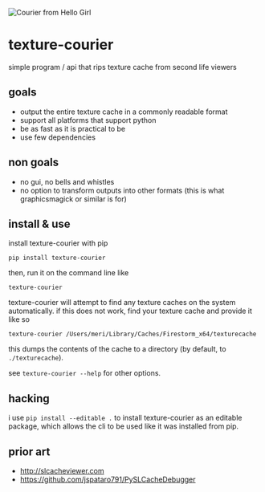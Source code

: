 ![Courier from Hello Girl](courier.png)

# texture-courier

simple program / api that rips texture cache from second life viewers

## goals

- output the entire texture cache in a commonly readable format
- support all platforms that support python
- be as fast as it is practical to be
- use few dependencies

## non goals

- no gui, no bells and whistles
- no option to transform outputs into other formats (this is what graphicsmagick
  or similar is for)

## install & use

install texture-courier with pip

```
pip install texture-courier
```

then, run it on the command line like

```
texture-courier
```

texture-courier will attempt to find any texture caches on the system
automatically. if this does not work, find your texture cache and provide it
like so

```
texture-courier /Users/meri/Library/Caches/Firestorm_x64/texturecache
```

this dumps the contents of the cache to a directory (by default, to  
`./texturecache`).

see `texture-courier --help` for other options.

## hacking

i use `pip install --editable .` to install texture-courier as an editable
package, which allows the cli to be used like it was installed from pip.

## prior art

- http://slcacheviewer.com
- https://github.com/jspataro791/PySLCacheDebugger
